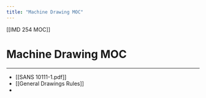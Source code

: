 ```yaml
---
title: "Machine Drawing MOC"
---
```

[[IMD 254 MOC]]
# Machine Drawing MOC
---
- [[SANS 10111-1.pdf]]
- [[General Drawings Rules]]
- 